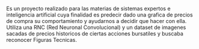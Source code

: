 Es un proyecto realizado para las materias de sistemas expertos e inteligencia artificial cuya finalidad es predecir dado una grafica de precios de compra su comportamiento y ayudarnos a decidir que hacer con ella. Utiliza una RNC (Red Neuronal Convolucional) y un dataset de imagenes sacadas de precios historicos de ciertas acciones bursatiles y buscaba reconocer Figuras Tecnicas. 

